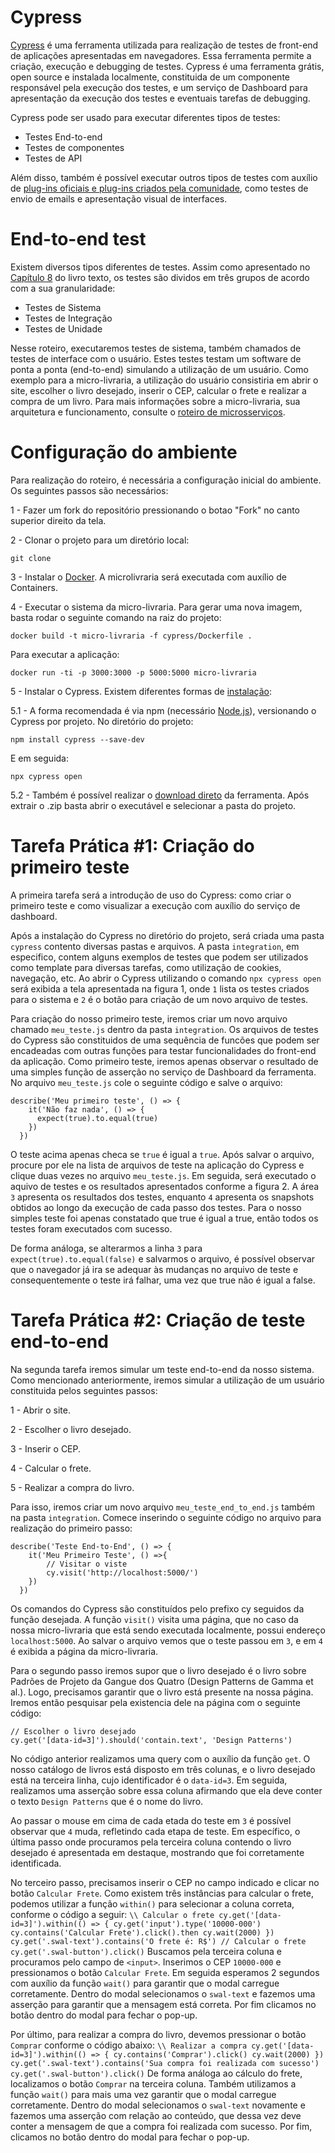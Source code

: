 # Cypress

[Cypress](https://www.cypress.io) é uma ferramenta utilizada para realização de testes de front-end de aplicações apresentadas em navegadores. Essa ferramenta permite a criação, execução e debugging de testes. Cypress é uma ferramenta grátis, open source e instalada localmente, constituida de um componente responsável pela execução dos testes, e um serviço de Dashboard para apresentação da execução dos testes e eventuais tarefas de debugging.

Cypress pode ser usado para executar diferentes tipos de testes:

- Testes End-to-end
- Testes de componentes
- Testes de API

Além disso, também é possível executar outros tipos de testes com auxílio de [plug-ins oficiais e plug-ins criados pela comunidade](https://docs.cypress.io/plugins/directory), como testes de envio de emails e apresentação visual de interfaces.

# End-to-end test

Existem diversos tipos diferentes de testes. Assim como apresentado no [Capítulo 8](https://engsoftmoderna.info/cap8.html) do livro texto, os testes são dividos em três grupos de acordo com a sua granularidade:

- Testes de Sistema
- Testes de Integração
- Testes de Unidade

Nesse roteiro, executaremos testes de sistema, também chamados de testes de interface com o usuário. Estes testes testam um software de ponta a ponta (end-to-end) simulando a utilização de um usuário. Como exemplo para a micro-livraria, a utilização do usuário consistiria em abrir o site, escolher o livro desejado, inserir o CEP, calcular o frete e realizar a compra de um livro. Para mais informações sobre a micro-livraria, sua arquitetura e funcionamento, consulte o [roteiro de microsserviços](https://github.com/aserg-ufmg/micro-livraria).

# Configuração do ambiente

Para realização do roteiro, é necessária a configuração inicial do ambiente. Os seguintes passos são necessários:

1 - Fazer um fork do repositório pressionando o botao "Fork" no canto superior direito da tela.

2 - Clonar o projeto para um diretório local:

```
git clone 
```
    
3 - Instalar o [Docker](https://docs.docker.com/get-docker/). A microlivraria será executada com auxílio de Containers.

4 - Executar o sistema da micro-livraria. Para gerar uma nova imagem, basta rodar o seguinte comando na raiz do projeto:

```
docker build -t micro-livraria -f cypress/Dockerfile .
```

Para executar a aplicação:

```
docker run -ti -p 3000:3000 -p 5000:5000 micro-livraria
```
    
5 - Instalar o Cypress. Existem diferentes formas de [instalação](https://docs.cypress.io/guides/getting-started/installing-cypress):

5.1 - A forma recomendada é via npm (necessário [Node.js](https://nodejs.org/en/download/)), versionando o Cypress por projeto. No diretório do projeto:
    
```
npm install cypress --save-dev
```

E em seguida:

```
npx cypress open
```
    
5.2 - Também é possível realizar o [download direto](https://download.cypress.io/desktop) da ferramenta. Após extrair o .zip basta abrir o executável e selecionar a pasta do projeto.

# Tarefa Prática #1: Criação do primeiro teste

A primeira tarefa será a introdução de uso do Cypress: como criar o primeiro teste e como visualizar a execução com auxílio do serviço de dashboard. 

Após a instalação do Cypress no diretório do projeto, será criada uma pasta `cypress` contento diversas pastas e arquivos. A pasta `integration`, em especifico, contem alguns exemplos de testes que podem ser utilizados como template para diversas tarefas, como utilização de cookies, navegação, etc. Ao abrir o Cypress utilizando o comando `npx cypress open` será exibida a tela apresentada na figura 1, onde `1` lista os testes criados para o sistema e `2` é o botão para criação de um novo arquivo de testes.

Para criação do nosso primeiro teste, iremos criar um novo arquivo chamado `meu_teste.js` dentro da pasta `integration`. Os arquivos de testes do Cypress são constituidos de uma sequência de funcões que podem ser encadeadas com outras funções para testar funcionalidades do front-end da aplicação. Como primeiro teste, iremos apenas observar o resultado de uma simples função de asserção no serviço de Dashboard da ferramenta. No arquivo `meu_teste.js` cole o seguinte código e salve o arquivo:

```
describe('Meu primeiro teste', () => {
    it('Não faz nada', () => {
      expect(true).to.equal(true)
    })
  })
```

O teste acima apenas checa se `true` é igual a `true`. Após salvar o arquivo, procure por ele na lista de arquivos de teste na aplicação do Cypress e clique duas vezes no arquivo `meu_teste.js`. Em seguida, será executado o aquivo de testes e os resultados apresentados conforme a figura 2. A área `3` apresenta os resultados dos testes, enquanto `4` apresenta os snapshots obtidos ao longo da execução de cada passo dos testes. Para o nosso simples teste foi apenas constatado que true é igual a true, então todos os testes foram executados com sucesso.

De forma análoga, se alterarmos a linha `3` para `expect(true).to.equal(false)` e salvarmos o arquivo, é possível observar que o navegador já ira se adequar às mudanças no arquivo de teste e consequentemente o teste irá falhar, uma vez que true não é igual a false.

# Tarefa Prática #2: Criação de teste end-to-end

Na segunda tarefa iremos simular um teste end-to-end da nosso sistema. Como mencionado anteriormente, iremos simular a utilização de um usuário constituida pelos seguintes passos:

1 - Abrir o site. 

2 - Escolher o livro desejado.

3 - Inserir o CEP.

4 - Calcular o frete.

5 - Realizar a compra do livro.

Para isso, iremos criar um novo arquivo `meu_teste_end_to_end.js` também na pasta `integration`. Comece inserindo o seguinte código no arquivo para realização do primeiro passo:

```
describe('Teste End-to-End', () => {
    it('Meu Primeiro Teste', () =>{
        // Visitar o viste
        cy.visit('http://localhost:5000/')
    })
  })
```

Os comandos do Cypress são constituídos pelo prefixo cy seguidos da função desejada. A função `visit()` visita uma página, que no caso da nossa micro-livraria que está sendo executada localmente, possui endereço `localhost:5000`. Ao salvar o arquivo vemos que o teste passou em `3`, e em `4` é exibida a página da micro-livraria.

Para o segundo passo iremos supor que o livro desejado é o livro sobre Padrões de Projeto da Gangue dos Quatro (Design Patterns de Gamma et al.). Logo, precisamos garantir que o livro está presente na nossa página. Iremos então pesquisar pela existencia dele na página com o seguinte código:

```
// Escolher o livro desejado
cy.get('[data-id=3]').should('contain.text', 'Design Patterns')
```
        
No código anterior realizamos uma query com o auxílio da função `get`. O nosso catálogo de livros está disposto em três colunas, e o livro desejado está na terceira linha, cujo identificador é o `data-id=3`. Em seguida, realizamos uma asserção sobre essa coluna afirmando que ela deve conter o texto `Design Patterns` que é o nome do livro. 

Ao passar o mouse em cima de cada etada do teste em `3` é possível observar que `4` muda, refletindo cada etapa de teste. Em específico, o última passo onde procuramos pela terceira coluna contendo o livro desejado é apresentada em destaque, mostrando que foi corretamente identificada.

No terceiro passo, precisamos inserir o CEP no campo indicado e clicar no botão `Calcular Frete`. Como existem três instâncias para calcular o frete, podemos utilizar a função `within()` para selecionar a coluna correta, conforme o código a seguir:
		```
		\\ Calcular o frete
		cy.get('[data-id=3]').within(() => {
            cy.get('input').type('10000-000')
            cy.contains('Calcular Frete').click().then
            cy.wait(2000)
        })
        cy.get('.swal-text').contains('O frete é: R$')
        // Calcular o frete
        cy.get('.swal-button').click()
        ```
Buscamos pela terceira coluna e procuramos pelo campo de `<input>`. Inserimos o CEP `10000-000` e pressionamos o botão `Calcular Frete`. Em seguida esperamos 2 segundos com auxílio da função `wait()` para garantir que o modal carregue corretamente. Dentro do modal selecionamos o `swal-text` e fazemos uma asserção para garantir que a mensagem está correta. Por fim clicamos no botão dentro do modal para fechar o pop-up.

Por último, para realizar a compra do livro, devemos pressionar o botão `Comprar` conforme o código abaixo:
		```
		\\ Realizar a compra
		cy.get('[data-id=3]').within(() => {
            cy.contains('Comprar').click()
            cy.wait(2000)
        })
        cy.get('.swal-text').contains('Sua compra foi realizada com sucesso')
        cy.get('.swal-button').click()
        ```
De forma análoga ao cálculo do frete, localizamos o botão `Comprar` na terceira coluna. Também utilizamos a função `wait()` para mais uma vez garantir que o modal carregue corretamente. Dentro do modal selecionamos o `swal-text` novamente e fazemos uma asserção com relação ao conteúdo, que dessa vez deve conter a mensagem de que a compra foi realizada com sucesso. Por fim, clicamos no botão dentro do modal para fechar o pop-up.
